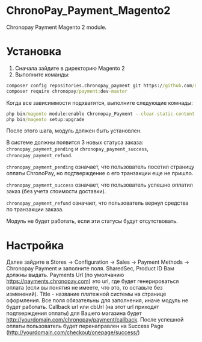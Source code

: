 # ChronoPay_Payment_Magento2

Chronopay Payment Magento 2 module.

# Установка
1. Сначала зайдите в директорию Magento 2
2. Выполните команды:

```cmd
composer config repositories.chronopay_payment git https://github.com/DarkProtocol/ChronoPay_Payment_Magento2.git
composer require chronopay/payment:dev-master
```

Когда все зависиммости подхватятся, выполните следующие комнады:

```cmd
php bin/magento module:enable Chronopay_Payment --clear-static-content
php bin/magento setup:upgrade
```

После этого шага, модуль должен быть установлен. 

В системе должны появится 3 новых статуса заказа: `chronopay_payment_pending`
и `chronopay_payment_success`, `chronopay_payment_refund`.

`chronopay_payment_pending` означает, что пользователь посетил страницу оплаты ChronoPay, но подтверждение о его транзакции еще не пришло.

`chronopay_payment_success` означает, что пользователь успешно оплатил заказ (без учета стоимости доставки).

`chronopay_payment_refund` означает, что пользователь вернул средства по транзакции заказа.

Модуль не будет работать, если эти статусы будут отсутствовать.


# Настройка
Далее зайдите в Stores -> Configuration -> Sales -> Payment Methods -> Chronopay Payment и заполните поля.
SharedSec, Product ID Вам должны выдать. Payments Url (по умолчанию https://payments.chronopay.com) это url, где будет генерироваться оплата (если вы понятия не имеете, что это, то оставьте без изменений). Title - название платежной системы на странице оформления. Все поля обязательны для заполнения, иначе модуль не будет работать.
Callback url или cbUrl (на этот url приходят подтверждения оплаты) для Вашего магазина будет http://yourdomain.com/chronopay/payment/callback. После успешной оплаты пользователь будет перенаправлен на Success Page  (http://yourdomain.com/checkout/onepage/success/)


